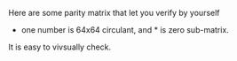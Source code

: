 Here are some parity matrix that let you verify by yourself  

* one number is 64x64 circulant, and * is zero sub-matrix.  

It is easy to vivsually check.
